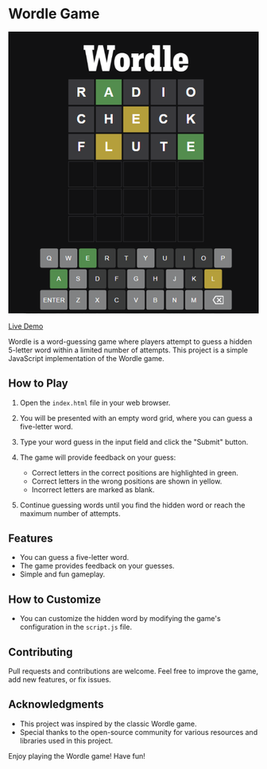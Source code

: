 # Wordle Game

![Wordle Game](/img/wordle-screenshot.PNG)

[Live Demo](#) <!-- Add your live demo link here -->

Wordle is a word-guessing game where players attempt to guess a hidden 5-letter word within a limited number of attempts. This project is a simple JavaScript implementation of the Wordle game.

## How to Play

1. Open the `index.html` file in your web browser.

2. You will be presented with an empty word grid, where you can guess a five-letter word.

3. Type your word guess in the input field and click the "Submit" button.

4. The game will provide feedback on your guess:
   - Correct letters in the correct positions are highlighted in green.
   - Correct letters in the wrong positions are shown in yellow.
   - Incorrect letters are marked as blank.

5. Continue guessing words until you find the hidden word or reach the maximum number of attempts.

## Features

- You can guess a five-letter word.
- The game provides feedback on your guesses.
- Simple and fun gameplay.

## How to Customize

- You can customize the hidden word by modifying the game's configuration in the `script.js` file.

## Contributing

Pull requests and contributions are welcome. Feel free to improve the game, add new features, or fix issues.

## Acknowledgments

- This project was inspired by the classic Wordle game.
- Special thanks to the open-source community for various resources and libraries used in this project.

Enjoy playing the Wordle game! Have fun!
